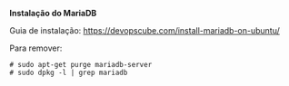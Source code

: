 **Instalação do MariaDB**

Guia de instalação:
https://devopscube.com/install-mariadb-on-ubuntu/

Para remover: 
 ```
 # sudo apt-get purge mariadb-server
 # sudo dpkg -l | grep mariadb
```